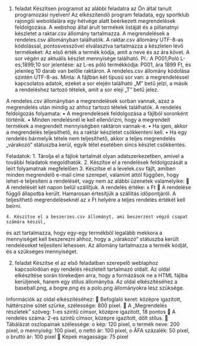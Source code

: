 1. feladat
Készítsen programot az alábbi feladatra az Ön által tanult programozási nyelven!
Az elkészítendő program feladata, egy sportklub rajongói weboldalára egy hétvége alatt 
beérkezett megrendelések feldolgozása.
A webshop által árult termékek listáját és a pillanatnyi készletet a raktar.csv állomány 
tartalmazza. A megrendelések a rendeles.csv állományban találhatók.
A raktar.csv állomány UTF-8-as kódolással, pontosvesszővel elválasztva tartalmazza a 
készleten lévő termékeket: 
Az első érték a termék kódja, amit a neve és az ára követ. A sor végén az aktuális készlet 
mennyisége található.
Pl.: A P001;Poló L-es;1899;10 sor jelentése: az L-es póló termékkódja: P001, ára 1899 Ft, 
és jelenleg 10 darab van belőle raktáron.
A rendeles.csv állomány kódolása szintén UTF-8-as. Minta:
A fájlban két típusú sor van: a megrendeléssel kapcsolatos adatok, ezeket a sor elején 
található „M” betű jelzi, a másik a rendeléshez tartozó tételek, amit a sor eleji „T” betű 
jelez.

A rendeles.csv állományban a megrendelések sorban vannak, azaz a megrendelés után 
mindig az ahhoz tartozó tételek találhatók. 
A rendelés feldolgozás folyamata: 
• A megrendelések feldolgozása a fájlból soronként történik. 
• Minden rendelésnél le kell ellenőrizni, hogy a megrendelt termékek a megrendelt 
mennyiségben raktáron vannak-e. 
• Ha igen, akkor a megrendelés teljesíthető, és a raktár készletet csökkenteni kell. 
• Ha egy rendelés bármelyik tétele nem teljesíthető, akkor a teljes megrendelés 
„várakozó” státuszba kerül, egyik tétel esetében sincs készlet csökkentés.

Feladatok: 
    1. Tárolja el a fájlok tartalmát olyan adatszerkezetben, amivel a további feladatok 
megoldhatók.
    2. Készítse el a rendelések feldolgozását a leírt folyamatnak megfelelően
    3. Készítse el a levelek.csv fájlt, amiben minden megrendelő e-mail címe szerepel, 
valamint attól függően, hogy lehet-e teljesíteni a rendelését, vagy nem az alábbi 
üzenetek valamelyike: 
 A rendelését két napon belül szállítjuk. A rendelés értéke: x Ft
 A rendelése függő állapotba került. Hamarosan értesítjük a szállítás 
időpontjáról.
A teljesíthető megrendeléseknél az x Ft helyére a teljes rendelés értékét kell beírni.

    4. Készítse el a beszerzes.csv állományt, ami beszerzést végző csapat számára készül, 
és azt tartalmazza, hogy egy-egy termékből legalább mekkora a mennyiséget kell 
beszerezni ahhoz, hogy a „várakozó” státuszba került rendeléseket teljesíteni 
lehessen. Az állomány tartalmazza a termék kódját, és a szükséges mennyiséget.

2. feladat
Készítse el az első feladatban szerepelő weblaphoz kapcsolódóan egy rendelés 
részleteit tartalmazó oldalt.
Az oldal elkészítése során törekedjen arra, hogy a formázások ne a HTML fájlba 
kerüljenek, hanem egy stílus állományba.
Az oldal elkészítéséhez a baseball.png, a bogre.png és a polo.png állományokra lesz 
szüksége.

Információk az oldal elkészítéséhez:
 Befoglaló keret: középre igazított, háttérszíne sötét szürke, szélessége: 800 pixel.
 A „Megrendelés részletek” szöveg: 1-es szintű címsor, középre igazított, 18 pontos
 A rendelés száma: 2-es színtű címsor, középre igazított, dőlt stílus.
 Tábálázat oszlopainak szélessége:
o kép: 120 pixel,
o termék neve: 200 pixel,
o mennyiség: 100 pixel,
o nettó ár: 100 pixel,
o ÁFA százalék: 50 pixel,
o bruttó ár: 100 pixel
 Képek magassága: 75 pixel
